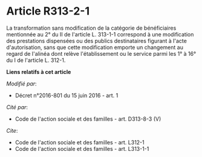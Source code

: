 # Article R313-2-1

La transformation sans modification de la catégorie de bénéficiaires mentionnée au 2° du II de l'article L. 313-1-1
correspond à une modification des prestations dispensées ou des publics destinataires figurant à l'acte d'autorisation, sans
que cette modification emporte un changement au regard de l'alinéa dont relève l'établissement ou le service parmi les 1° à
16° du I de l'article L. 312-1.

**Liens relatifs à cet article**

_Modifié par_:

  - Décret n°2016-801 du 15 juin 2016 - art. 1

_Cité par_:

  - Code de l'action sociale et des familles - art. D313-8-3 (V)

_Cite_:

  - Code de l'action sociale et des familles - art. L312-1
  - Code de l'action sociale et des familles - art. L313-1-1
